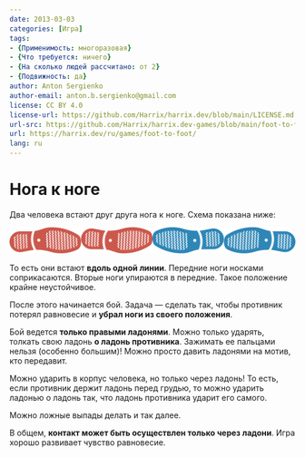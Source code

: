 ```yaml
---
date: 2013-03-03
categories: [Игра]
tags:
- {Применимость: многоразовая}
- {Что требуется: ничего}
- {На сколько людей рассчитано: от 2}
- {Подвижность: да}
author: Anton Sergienko
author-email: anton.b.sergienko@gmail.com
license: CC BY 4.0
license-url: https://github.com/Harrix/harrix.dev/blob/main/LICENSE.md
url-src: https://github.com/Harrix/harrix.dev-games/blob/main/foot-to-foot/foot-to-foot.md
url: https://harrix.dev/ru/games/foot-to-foot/
lang: ru
---
```


# Нога к ноге

Два человека встают друг друга нога к ноге. Схема показана ниже:

![Пример начальной позиции](img/position.svg)

То есть они встают **вдоль одной линии**. Передние ноги носками соприкасаются. Вторые ноги упираются в передние. Такое положение крайне неустойчивое.

После этого начинается бой. Задача — сделать так, чтобы противник потерял равновесие и **убрал ноги из своего положения**.

Бой ведется **только правыми ладонями**. Можно только ударять, толкать свою ладонь **о ладонь противника**. Зажимать ее пальцами нельзя (особенно большим)! Можно просто давить ладонями на мотив, кто передавит.

Можно ударить в корпус человека, но только через ладонь! То есть, если противник держит ладонь перед грудью, то можно ударить ладонью о ладонь так, что ладонь противника ударит его самого.

Можно ложные выпады делать и так далее.

В общем, **контакт может быть осуществлен только через ладони**. Игра хорошо развивает чувство равновесие.
